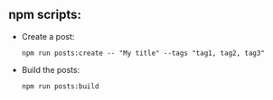 ## npm scripts:
- Create a post:
  ```shell
  npm run posts:create -- "My title" --tags "tag1, tag2, tag3"
  ```
- Build the posts:
  ```shell
  npm run posts:build
  ```
